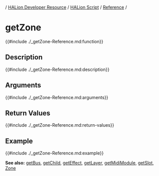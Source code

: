/ [HALion Developer Resource](../../HALion-Developer-Resource.md) / [HALion Script](./HALion-Script.md) / [Reference](./Reference.md) /

# getZone

{{#include ./_getZone-Reference.md:function}}

## Description

{{#include ./_getZone-Reference.md:description}}

## Arguments

{{#include ./_getZone-Reference.md:arguments}}

## Return Values

{{#include ./_getZone-Reference.md:return-values}}

## Example

{{#include ./_getZone-Reference.md:example}}

**See also:** [getBus](./getBus.md), [getChild](./getChild.md), [getEffect](./getEffect.md), [getLayer](./getLayer.md), [getMidiModule](./getMidiModule.md), [getSlot](./getSlot.md), [Zone](./Zone.md)